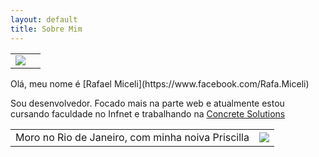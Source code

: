 ```yaml
---
layout: default
title: Sobre Mim
---
```


<table>
  <tr>
    <td align="left"><img src="http://rafael-miceli.com.br/ico/me.jpg"/></td>
    <td align="right"></td>
  </tr>
</table>
Olá, meu nome é [Rafael Miceli](https://www.facebook.com/Rafa.Miceli)

Sou desenvolvedor. Focado mais na parte web e atualmente estou cursando faculdade no Infnet e trabalhando na [Concrete Solutions](http://www.concretesolutions.com.br/)


<table>
  <tr>
    <td align="left">Moro no Rio de Janeiro, com minha noiva Priscilla</td>
    <td align="right"><img src="http://rafael-miceli.com.br/ico/pri.jpg"/></td>
  </tr>
</table>
 